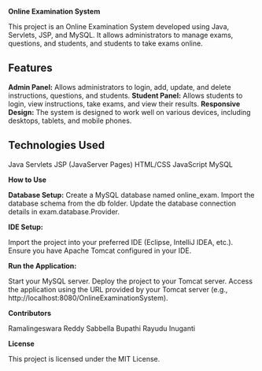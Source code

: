 **Online Examination System**

This project is an Online Examination System developed using Java, Servlets, JSP, and MySQL. It allows administrators to manage exams, questions, and students, and students to take exams online.

**Features**
---------
**Admin Panel:** Allows administrators to login, add, update, and delete instructions, questions, and students.
**Student Panel:** Allows students to login, view instructions, take exams, and view their results.
**Responsive Design:** The system is designed to work well on various devices, including desktops, tablets, and mobile phones.

**Technologies Used**
----------------------
Java
Servlets
JSP (JavaServer Pages)
HTML/CSS
JavaScript
MySQL

**How to Use**

**Database Setup:**
Create a MySQL database named online_exam.
Import the database schema from the db folder.
Update the database connection details in exam.database.Provider.

**IDE Setup:**

Import the project into your preferred IDE (Eclipse, IntelliJ IDEA, etc.).
Ensure you have Apache Tomcat configured in your IDE.

**Run the Application:**

Start your MySQL server.
Deploy the project to your Tomcat server.
Access the application using the URL provided by your Tomcat server (e.g., http://localhost:8080/OnlineExaminationSystem).

**Contributors**

Ramalingeswara Reddy Sabbella
Bupathi Rayudu Inuganti

**License**

This project is licensed under the MIT License.
